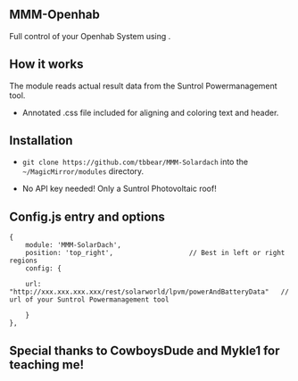 ## MMM-Openhab

Full control of your Openhab System using .

## How it works

The module reads actual result data from the Suntrol Powermanagement tool.

* Annotated .css file included for aligning and coloring text and header.

## Installation

* `git clone https://github.com/tbbear/MMM-Solardach` into the `~/MagicMirror/modules` directory.

* No API key needed! Only a Suntrol Photovoltaic roof!

## Config.js entry and options

    {
        module: 'MMM-SolarDach',
        position: 'top_right',                   // Best in left or right regions
        config: { 
		
		url: "http://xxx.xxx.xxx.xxx/rest/solarworld/lpvm/powerAndBatteryData"   // url of your Suntrol Powermanagement tool
	
        }
    },
	

## Special thanks to CowboysDude and Mykle1 for teaching me!
